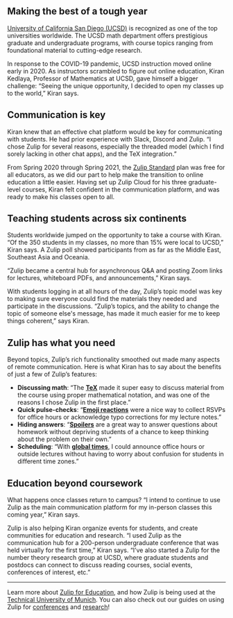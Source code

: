 ## Making the best of a tough year

[University of California San Diego
(UCSD)](https://ucsd.edu/about/index.html) is recognized as one of the
top universities worldwide. The UCSD math department offers
prestigious graduate and undergraduate programs, with course topics
ranging from foundational material to cutting-edge research.

In response to the COVID-19 pandemic, UCSD instruction moved online early
in 2020. As instructors scrambled to figure out online education,
Kiran Kedlaya, Professor of Mathematics at UCSD, gave himself a bigger
challenge: “Seeing the unique opportunity, I decided to open my
classes up to the world,” Kiran says.


## Communication is key

Kiran knew that an effective chat platform would be key for
communicating with students. He had prior experience with Slack,
Discord and Zulip.  “I chose Zulip for several reasons, especially the
threaded model (which I find sorely lacking in other chat apps), and
the TeX integration.”

From Spring 2020 through Spring 2021, the [Zulip
Standard](/for/education/#feature-pricing) plan was free for all educators,
as we did our part to help make the transition to online education a
little easier. Having set up Zulip Cloud for his three graduate-level
courses, Kiran felt confident in the communication platform, and was
ready to make his classes open to all.


## Teaching students across six continents

Students worldwide jumped on the opportunity to take a course with
Kiran. “Of the 350 students in my classes, no more than 15% were local
to UCSD,” Kiran says. A Zulip poll showed participants from as far as
the Middle East, Southeast Asia and Oceania.

“Zulip became a central hub for asynchronous Q&A and posting Zoom
links for lectures, whiteboard PDFs, and announcements,” Kiran says.

With students logging in at all hours of the day, Zulip’s topic model
was key to making sure everyone could find the materials they needed
and participate in the discussions. “Zulip’s topics, and the ability
to change the topic of someone else's message, has made it much easier
for me to keep things coherent,” says Kiran.


## Zulip has what you need

Beyond topics, Zulip’s rich functionality smoothed out made many
aspects of remote communication. Here is what Kiran has to say about
the benefits of just a few of Zulip’s features:


- **Discussing math**: “The
  [**TeX**](/help/format-your-message-using-markdown#latex)
  made it super easy to discuss material from the course using
  proper mathematical notation, and was one of the reasons I chose
  Zulip in the first place.”
- **Quick pulse-checks**: “[**Emoji
  reactions**](/help/emoji-reactions) were a nice way
  to collect RSVPs for office hours or acknowledge typo corrections
  for my lecture notes.”
- **Hiding answers**:
  “[**Spoilers**](/help/format-your-message-using-markdown#spoilers)
  are a great way to answer questions about homework without depriving
  students of a chance to keep thinking about the problem on their
  own.”
- **Scheduling**: “With [**global
  times**](/help/format-your-message-using-markdown#global-times),
  I could announce office hours or outside lectures without having to
  worry about confusion for students in different time zones.”


## Education beyond coursework

What happens once classes return to campus? “I intend to continue to
use Zulip as the main communication platform for my in-person classes
this coming year,” Kiran says.

Zulip is also helping Kiran organize events for students, and create
communities for education and research. “I used Zulip as the
communication hub for a 200-person undergraduate conference that was
held virtually for the first time,” Kiran says. “I’ve also started a
Zulip for the number theory research group at UCSD, where graduate
students and postdocs can connect to discuss reading courses, social
events, conferences of interest, etc.”

---

Learn more about [Zulip for Education](/for/education/), and how
Zulip is being used at the [Technical University of Munich](/case-studies/tum).
You can also check out our guides on using Zulip for [conferences](/for/events/)
and [research](/for/research/)!
